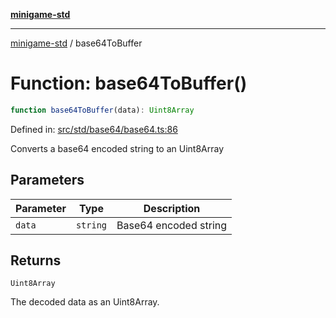 [**minigame-std**](../README.md)

***

[minigame-std](../README.md) / base64ToBuffer

# Function: base64ToBuffer()

```ts
function base64ToBuffer(data): Uint8Array
```

Defined in: [src/std/base64/base64.ts:86](https://github.com/JiangJie/minigame-std/blob/8c5db4b9c3dabb4d0435a493922f29b60a730f0d/src/std/base64/base64.ts#L86)

Converts a base64 encoded string to an Uint8Array

## Parameters

| Parameter | Type | Description |
| ------ | ------ | ------ |
| `data` | `string` | Base64 encoded string |

## Returns

`Uint8Array`

The decoded data as an Uint8Array.
